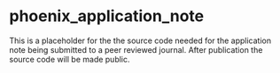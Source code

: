 # phoenix_application_note

This is a placeholder for the the source code needed for the application note being submitted to a peer reviewed journal.  After publication the source code will be made public.
